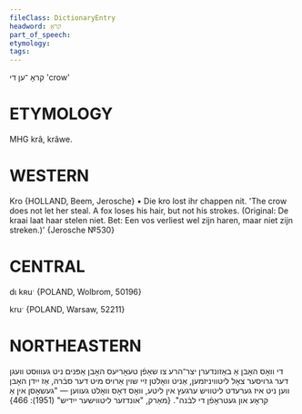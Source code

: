 ```yaml
---
fileClass: DictionaryEntry
headword: קראָ
part_of_speech: 
etymology: 
tags: 
---
```

קראָ
־ען
די
'crow'

ETYMOLOGY
===========
MHG krâ, krâwe.

WESTERN
========

Kro {HOLLAND, Beem, Jerosche}
	•	Die kro lost ihr chappen nit. 'The crow does not let her steal. A fox loses his hair, but not his strokes. (Original: De kraai laat haar stelen niet. Bet: Een vos verliest wel zijn haren, maar niet zijn streken.)' {Jerosche №530}

CENTRAL
========

dɩ kʀuˑ {POLAND, Wolbrom, 50196}

kruˑ {POLAND, Warsaw, 52211}

NORTHEASTERN
==============

די וואָס האָבן אַ באַזונדערן יצר־הרע צו שאַפֿן טעאָריעס האָבן אַפּנים ניט געוווּסט וועגן דער גרויסער צאָל ליטוויניזמען, אַניט וואָלטן זיי שוין אַרויס מיט דער סבֿרה, אַז ייִדן האָבן ווען ניט איז גערעדט ליטוויש ערגעץ אין ליטע, וואָס דאָס וואָלט געווען — "געשאָסן אין אַ קראָע און געטראָפֿן די לבֿנה".
{מאַרק, "אונדזער ליטווישער ייִדיש" (1951): 466}
